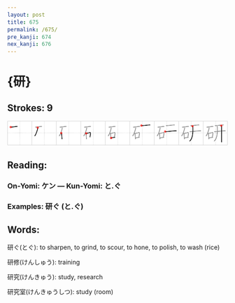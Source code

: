 ```yaml
---
layout: post
title: 675
permalink: /675/
pre_kanji: 674
nex_kanji: 676
---
```


# {研}

## Strokes: 9

<div class="stroke"><img src="../images/E7A094.png" /></div>

## Reading:

### On-Yomi: ケン &mdash; Kun-Yomi: と.ぐ

### Examples: 研ぐ (と.ぐ)

## Words:

研ぐ(とぐ): to sharpen, to grind, to scour, to hone, to polish, to wash (rice)

研修(けんしゅう): training

研究(けんきゅう): study, research

研究室(けんきゅうしつ): study (room)
